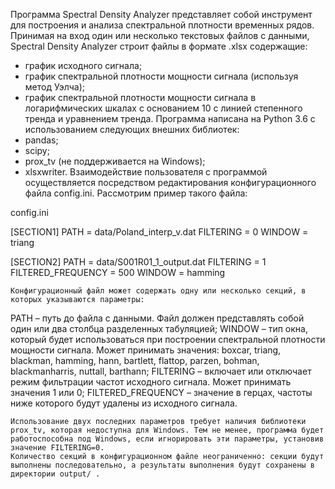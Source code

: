 Программа Spectral Density Analyzer представляет собой инструмент для построения и анализа спектральной плотности временных рядов. Принимая на вход один или несколько текстовых файлов с данными, Spectral Density Analyzer строит файлы в формате .xlsx содержащие:
- график исходного сигнала;
- график спектральной плотности мощности сигнала (используя метод Уэлча);
- график спектральной плотности мощности сигнала в логарифмических шкалах с основанием 10 с линией степенного тренда и уравнением тренда.
Программа написана на Python 3.6 с использованием следующих внешних библиотек:
- pandas;
- scipy;
- prox_tv (не поддерживается на Windows);
- xlsxwriter.
	Взаимодействие пользователя с программой осуществляется посредством редактирования конфигурационного файла config.ini. Рассмотрим пример такого файла:
 
config.ini

[SECTION1]
PATH = data/Poland_interp_v.dat
FILTERING = 0
WINDOW = triang

[SECTION2]
PATH = data/S001R01_1_output.dat
FILTERING = 1
FILTERED_FREQUENCY = 500
WINDOW = hamming

	Конфигурационный файл может содержать одну или несколько секций, в которых указываются параметры:

PATH – путь до файла с данными. Файл должен представлять собой один или два столбца разделенных табуляцией;
WINDOW – тип окна, который будет использоваться при построении спектральной плотности мощности сигнала. Может принимать значения: boxcar, triang, blackman, hamming, hann, bartlett, flattop, parzen, bohman, blackmanharris, nuttall, barthann;
FILTERING – включает или отключает режим фильтрации частот исходного сигнала. Может принимать значения 1 или 0;
FILTERED_FREQUENCY – значение в герцах, частоты ниже которого будут удалены из исходного сигнала.

	Использование двух последних параметров требует наличия библиотеки prox_tv, которая недоступна для Windows. Тем не менее, программа будет работоспособна под Windows, если игнорировать эти параметры, установив значение FILTERING=0.
	Количество секций в конфигурационном файле неограниченно: секции будут выполнены последовательно, а результаты выполнения будут сохранены в директории output/ .
